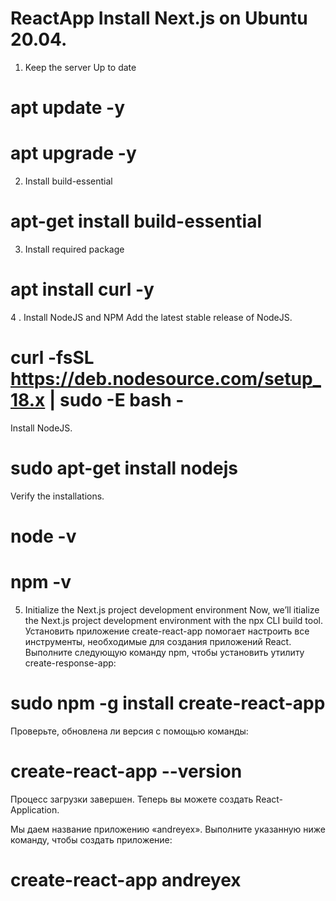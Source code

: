 # ReactApp Install Next.js on Ubuntu 20.04.
1. Keep the server Up to date
# apt update -y

# apt upgrade -y

2. Install build-essential
# apt-get install build-essential

3. Install required package
# apt install curl -y

4 . Install NodeJS and NPM
Add the latest stable release of NodeJS.

# curl -fsSL https://deb.nodesource.com/setup_18.x | sudo -E bash -

Install NodeJS.

# sudo apt-get install nodejs

Verify the installations.

# node -v
# npm -v

5. Initialize the Next.js project development environment
Now, we’ll itialize the Next.js project development environment with the npx CLI build tool.
Установить приложение create-react-app помогает настроить все инструменты, необходимые для создания приложений React.
Выполните следующую команду npm, чтобы установить утилиту create-response-app:

# sudo npm -g install create-react-app
 
Проверьте, обновлена ли версия с помощью команды:

# create-react-app --version
 
Процесс загрузки завершен. Теперь вы можете создать React-Application.

Мы даем название приложению «andreyex». Выполните указанную ниже команду, чтобы создать приложение:

# create-react-app andreyex
